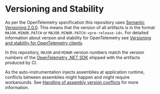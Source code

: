 # Versioning and Stability

As per the OpenTelemetry specification this repository uses [Semantic Versioning 2.0.0](https://semver.org/).
This means that the version of all artifacts is in the format `MAJOR.MINOR.PATCH` or `MAJOR.MINOR.PATCH-<pre-release-id>`. For detailed information about version and stability for OpenTelemetry see
[Versioning and stability for OpenTelemetry clients](https://github.com/open-telemetry/opentelemetry-specification/blob/bccdb63e3da14d7eb3a4f3090e270126373069ba/specification/versioning-and-stability.md#versioning-and-stability-for-opentelemetry-clients).

In this repository, `MAJOR` and `MINOR` version numbers match the version numbers of the
[OpenTelemetry .NET SDK](https://github.com/open-telemetry/opentelemetry-dotnet/tree/main/src/OpenTelemetry#opentelemetry-net-sdk) shipped with the artifacts produced by CI.

As the auto-instrumentation injects assemblies at application runtime,
conflicts between assemblies might happen and might require workarounds.
See [Handling of assembly version conflicts](./troubleshooting.md/#handling-of-assembly-version-conflicts) for more information.

<!-- 
TODO:

Automate the generation of the dependencies table to be linked here.
It should include the package references from:

src\OpenTelemetry.AutoInstrumentation\OpenTelemetry.AutoInstrumentation.csproj
src\OpenTelemetry.AutoInstrumentation.AdditionalDeps\Directory.Build.props

See https://github.com/open-telemetry/opentelemetry-dotnet-instrumentation/issues/454
-->
